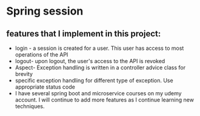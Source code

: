 # Spring session

## features that I implement in this project:

* login - a session is created for a user. This user has access to most operations of the API
* logout- upon logout, the user's access to the API is revoked
* Aspect- Exception handling is written in a controller advice class for brevity
* specific exception handling for different type of exception. Use appropriate status code
* I have several spring boot and microservice courses on my udemy account. I will continue to add more features as I continue learning new techniques.
